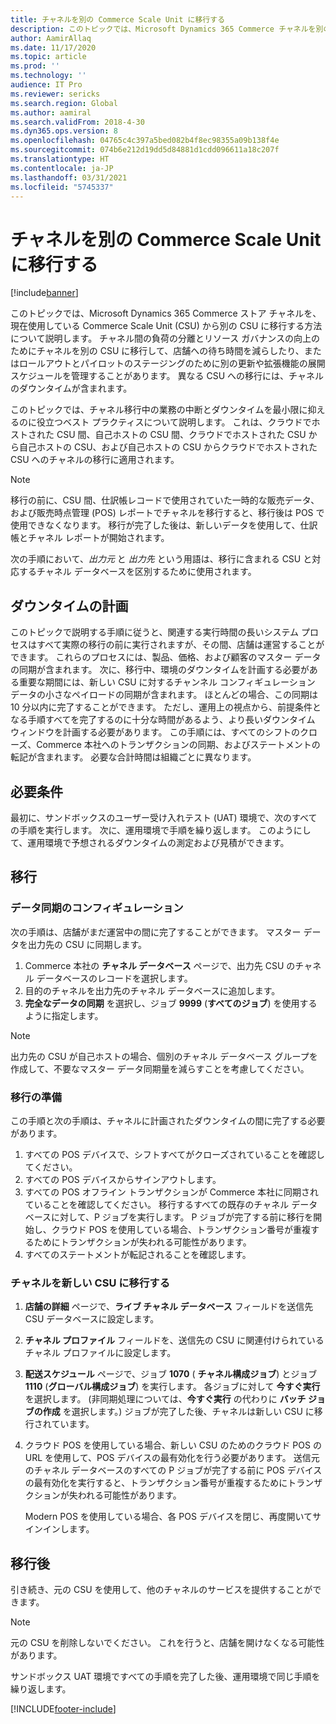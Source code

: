 ```yaml
---
title: チャネルを別の Commerce Scale Unit に移行する
description: このトピックでは、Microsoft Dynamics 365 Commerce チャネルを別の Commerce Scale Unit に移行する方法について説明します。
author: AamirAllaq
ms.date: 11/17/2020
ms.topic: article
ms.prod: ''
ms.technology: ''
audience: IT Pro
ms.reviewer: sericks
ms.search.region: Global
ms.author: aamiral
ms.search.validFrom: 2018-4-30
ms.dyn365.ops.version: 8
ms.openlocfilehash: 04765c4c397a5bed082b4f8ec98355a09b138f4e
ms.sourcegitcommit: 074b6e212d19dd5d84881d1cdd096611a18c207f
ms.translationtype: HT
ms.contentlocale: ja-JP
ms.lasthandoff: 03/31/2021
ms.locfileid: "5745337"
---
```

# <a name="migrate-channels-to-a-different-commerce-scale-unit"></a>チャネルを別の Commerce Scale Unit に移行する

[!include[banner](../includes/banner.md)]

このトピックでは、Microsoft Dynamics 365 Commerce ストア チャネルを、現在使用している Commerce Scale Unit (CSU) から別の CSU に移行する方法について説明します。 チャネル間の負荷の分離とリソース ガバナンスの向上のためにチャネルを別の CSU に移行して、店舗への待ち時間を減らしたり、またはロールアウトとパイロットのステージングのために別の更新や拡張機能の展開スケジュールを管理することがあります。 異なる CSU への移行には、チャネルのダウンタイムが含まれます。

このトピックでは、チャネル移行中の業務の中断とダウンタイムを最小限に抑えるのに役立つベスト プラクティスについて説明します。 これは、クラウドでホストされた CSU 間、自己ホストの CSU 間、クラウドでホストされた CSU から自己ホストの CSU、および自己ホストの CSU からクラウドでホストされた CSU へのチャネルの移行に適用されます。

> [!NOTE]
> 移行の前に、CSU 間、仕訳帳レコードで使用されていた一時的な販売データ、および販売時点管理 (POS) レポートでチャネルを移行すると、移行後は POS で使用できなくなります。 移行が完了した後は、新しいデータを使用して、仕訳帳とチャネル レポートが開始されます。

次の手順において、*出力元* と *出力先* という用語は、移行に含まれる CSU と対応するチャネル データベースを区別するために使用されます。

## <a name="planning-for-downtime"></a>ダウンタイムの計画

このトピックで説明する手順に従うと、関連する実行時間の長いシステム プロセスはすべて実際の移行の前に実行されますが、その間、店舗は運営することができます。 これらのプロセスには、製品、価格、および顧客のマスター データの同期が含まれます。 次に、移行中、環境のダウンタイムを計画する必要がある重要な期間には、新しい CSU に対するチャンネル コンフィギュレーション データの小さなペイロードの同期が含まれます。 ほとんどの場合、この同期は 10 分以内に完了することができます。 ただし、運用上の視点から、前提条件となる手順すべてを完了するのに十分な時間があるよう、より長いダウンタイム ウィンドウを計画する必要があります。 この手順には、すべてのシフトのクローズ、Commerce 本社へのトランザクションの同期、およびステートメントの転記が含まれます。 必要な合計時間は組織ごとに異なります。

## <a name="prerequisites"></a>必要条件

最初に、サンドボックスのユーザー受け入れテスト (UAT) 環境で、次のすべての手順を実行します。 次に、運用環境で手順を繰り返します。 このようにして、運用環境で予想されるダウンタイムの測定および見積ができます。

## <a name="migration"></a>移行

### <a name="configure-data-synchronization"></a>データ同期のコンフィギュレーション

次の手順は、店舗がまだ運営中の間に完了することができます。 マスター データを出力先の CSU に同期します。

1. Commerce 本社の **チャネル データベース** ページで、出力先 CSU のチャネル データベースのレコードを選択します。 
2. 目的のチャネルを出力先のチャネル データベースに追加します。
3. **完全なデータの同期** を選択し、ジョブ **9999** (**すべてのジョブ**) を使用するように指定します。

> [!NOTE]
> 出力先の CSU が自己ホストの場合、個別のチャネル データベース グループを作成して、不要なマスター データ同期量を減らすことを考慮してください。 

### <a name="prepare-for-migration"></a>移行の準備

この手順と次の手順は、チャネルに計画されたダウンタイムの間に完了する必要があります。

1. すべての POS デバイスで、シフトすべてがクローズされていることを確認してください。
2. すべての POS デバイスからサインアウトします。
3. すべての POS オフライン トランザクションが Commerce 本社に同期されていることを確認してください。 移行するすべての既存のチャネル データベースに対して、P ジョブを実行します。 P ジョブが完了する前に移行を開始し、クラウド POS を使用している場合、トランザクション番号が重複するためにトランザクションが失われる可能性があります。
4. すべてのステートメントが転記されることを確認します。

### <a name="migrate-channels-to-a-new-csu"></a>チャネルを新しい CSU に移行する

1. **店舗の詳細** ページで、**ライブ チャネル データベース** フィールドを送信先 CSU データベースに設定します。
2. **チャネル プロファイル** フィールドを、送信先の CSU に関連付けられているチャネル プロファイルに設定します。
3. **配送スケジュール** ページで、ジョブ **1070** ( **チャネル構成ジョブ**) とジョブ **1110** (**グローバル構成ジョブ**) を実行します。 各ジョブに対して **今すぐ実行** を選択します。 (非同期処理については、**今すぐ実行** の代わりに **バッチ ジョブの作成** を選択します。) ジョブが完了した後、チャネルは新しい CSU に移行されています。
4. クラウド POS を使用している場合、新しい CSU のためのクラウド POS の URL を使用して、POS デバイスの最有効化を行う必要があります。 送信元のチャネル データベースのすべての P ジョブが完了する前に POS デバイスの最有効化を実行すると、トランザクション番号が重複するためにトランザクションが失われる可能性があります。

    Modern POS を使用している場合、各 POS デバイスを閉じ、再度開いてサインインします。

## <a name="post-migration"></a>移行後

引き続き、元の CSU を使用して、他のチャネルのサービスを提供することができます。 

> [!NOTE]
> 元の CSU を削除しないでください。 これを行うと、店舗を開けなくなる可能性があります。

サンドボックス UAT 環境ですべての手順を完了した後、運用環境で同じ手順を繰り返します。


[!INCLUDE[footer-include](../../../includes/footer-banner.md)]